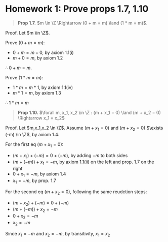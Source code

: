# Homework 1: Prove props 1.7, 1.10

> **Prop 1.7.**
> $m \in \Z \Rightarrow (0 + m = m) \land (1 * m = m)$.

Proof.
Let $m \in \Z$.

Prove $(0+m=m)$:
- $0+m=m+0$, by axiom 1.1(i)
- $m+0=m$, by axiom 1.2

$\therefore 0+m=m$.

Prove $(1*m=m)$:
- $1*m=m*1$, by axiom 1.1(iv)
- $m*1=m$, by axiom 1.3

$\therefore 1*m=m$

> **Prop 1.10.**
> $\forall m, x_1, x_2 \in \Z : (m + x_1 = 0) \land (m + x_2 = 0) \Rightarrow x_1 = x_2$

Proof.
Let $m,x_1,x_2 \in \Z$.
Assume $(m+x_1=0)$ and $(m+x_2=0)$
$\exists (-m) \in \Z$, by axiom 1.4.

For the first eq $(m+x_1=0)$:
- $(m+x_1)+(-m)=0+(-m)$, by adding $-m$ to both sides
- $(m+(-m))+x_1=-m$, by axiom 1.1(ii) on the left and prop. 1.7 on the right
- $0+x_1=-m$, by axiom 1.4
- $x_1=-m$, by prop. 1.7

For the second eq $(m+x_2=0)$, following the same reudction steps:
- $(m+x_2)+(-m)=0+(-m)$
- $(m+(-m))+x_2=-m$
- $0+x_2=-m$
- $x_2=-m$

Since $x_1=-m$ and $x_2=-m$, by transitivity, $x_1=x_2$